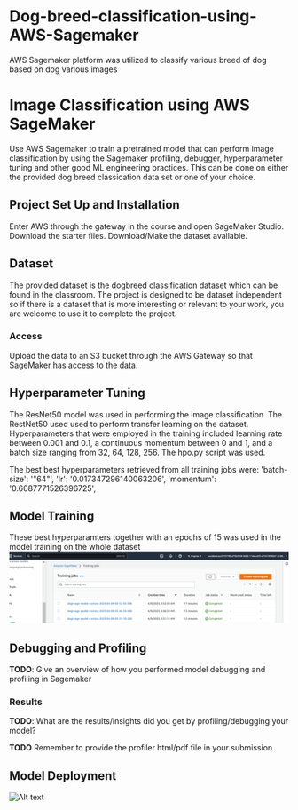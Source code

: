 # Dog-breed-classification-using-AWS-Sagemaker
AWS Sagemaker platform was utilized to classify various breed of dog based on dog various images 



# Image Classification using AWS SageMaker

Use AWS Sagemaker to train a pretrained model that can perform image classification by using the Sagemaker profiling, debugger, hyperparameter tuning and other good ML engineering practices. This can be done on either the provided dog breed classication data set or one of your choice.

## Project Set Up and Installation
Enter AWS through the gateway in the course and open SageMaker Studio. 
Download the starter files.
Download/Make the dataset available. 

## Dataset
The provided dataset is the dogbreed classification dataset which can be found in the classroom.
The project is designed to be dataset independent so if there is a dataset that is more interesting or relevant to your work, you are welcome to use it to complete the project.

### Access
Upload the data to an S3 bucket through the AWS Gateway so that SageMaker has access to the data. 

## Hyperparameter Tuning
The ResNet50 model was used in performing the image classification. The RestNet50 used used to perform transfer learning on the dataset. 
Hyperparameters that were employed in the training included learning rate between 0.001 and 0.1, a continuous momentum between 0 and 1, and a batch size ranging from 32, 64, 128, 256.
The hpo.py script was used.

The best best hyperparameters retrieved from all training jobs were: 
 'batch-size': '"64"',
 'lr': '0.017347296140063206',
 'momentum': '0.6087771526396725',
 

## Model Training 
These best hyperparamters together with an epochs of 15 was used in the model training on the whole dataset 
![Training](snips/Training.PNG)

## Debugging and Profiling
**TODO**: Give an overview of how you performed model debugging and profiling in Sagemaker

### Results
**TODO**: What are the results/insights did you get by profiling/debugging your model?

**TODO** Remember to provide the profiler html/pdf file in your submission.


## Model Deployment
![Alt text]()
